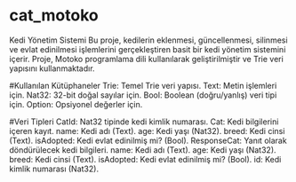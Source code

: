 # cat_motoko

Kedi Yönetim Sistemi
Bu proje, kedilerin eklenmesi, güncellenmesi, silinmesi ve evlat edinilmesi işlemlerini gerçekleştiren basit bir kedi yönetim sistemini içerir. Proje, Motoko programlama dili kullanılarak geliştirilmiştir ve Trie veri yapısını kullanmaktadır.

#Kullanılan Kütüphaneler
Trie: Temel Trie veri yapısı.
Text: Metin işlemleri için.
Nat32: 32-bit doğal sayılar için.
Bool: Boolean (doğru/yanlış) veri tipi için.
Option: Opsiyonel değerler için.



#Veri Tipleri
CatId: Nat32 tipinde kedi kimlik numarası.
Cat: Kedi bilgilerini içeren kayıt.
name: Kedi adı (Text).
age: Kedi yaşı (Nat32).
breed: Kedi cinsi (Text).
isAdopted: Kedi evlat edinilmiş mi? (Bool).
ResponseCat: Yanıt olarak döndürülecek kedi bilgileri.
name: Kedi adı (Text).
age: Kedi yaşı (Nat32).
breed: Kedi cinsi (Text).
isAdopted: Kedi evlat edinilmiş mi? (Bool).
id: Kedi kimlik numarası (Nat32).
